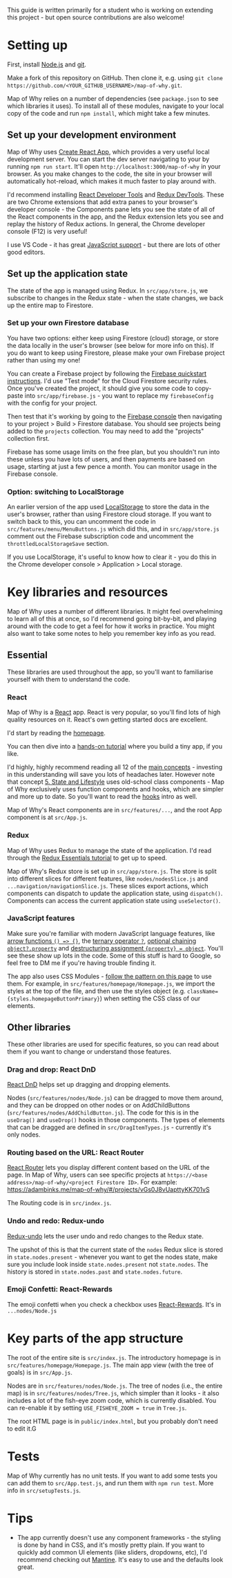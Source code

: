This guide is written primarily for a student who is working on extending this project - but open source contributions are also welcome!

# Setting up

First, install [Node.js](https://nodejs.org/en/download/) and [git](https://git-scm.com/book/en/v2/Getting-Started-Installing-Git).

Make a fork of this repository on GitHub. Then clone it, e.g. using `git clone https://github.com/<YOUR_GITHUB_USERNAME>/map-of-why.git`.

Map of Why relies on a number of dependencies (see `package.json` to see which libraries it uses). To install all of these modules, navigate to your local copy of the code and run `npm install`, which might take a few minutes.


## Set up your development environment

Map of Why uses [Create React App](https://create-react-app.dev/), which provides a very useful local development server. You can start the dev server navigating to your by running `npm run start`. It'll open `http://localhost:3000/map-of-why` in your browser. As you make changes to the code, the site in your browser will automatically hot-reload, which makes it much faster to play around with.

I'd recommend installing [React Developer Tools](https://chrome.google.com/webstore/detail/react-developer-tools/fmkadmapgofadopljbjfkapdkoienihi?hl=en) and [Redux DevTools](https://chrome.google.com/webstore/detail/redux-devtools/lmhkpmbekcpmknklioeibfkpmmfibljd?hl=en). These are two Chrome extensions that add extra panes to your browser's developer console - the Components pane lets you see the state of all of the React components in the app, and the Redux extension lets you see and replay the history of Redux actions. In general, the Chrome developer console (F12) is very useful!

I use VS Code - it has great [JavaScript support](https://code.visualstudio.com/docs/languages/javascript) - but there are lots of other good editors.


## Set up the application state

The state of the app is managed using Redux. In `src/app/store.js`, we subscribe to changes in the Redux state - when the state changes, we back up the entire map to Firestore.


### Set up your own Firestore database
You have two options: either keep using Firestore (cloud) storage, or store the data locally in the user's browser (see below for more info on this). If you do want to keep using Firestore, please make your own Firebase project rather than using my one!

You can create a Firebase project by following the [Firebase quickstart instructions](https://firebase.google.com/docs/firestore/quickstart). I'd use "Test mode" for the Cloud Firestore security rules. Once you've created the project, it should give you some code to copy-paste into `src/app/firebase.js` - you want to replace my `firebaseConfig` with the config for your project. 

Then test that it's working by going to the [Firebase console](https://console.firebase.google.com/u/0/) then navigating to your project > Build > Firestore database. You should see projects being added to the `projects` collection. You may need to add the "projects" collection first.

Firebase has some usage limits on the free plan, but you shouldn't run into these unless you have lots of users, and then payments are based on usage, starting at just a few pence a month. You can monitor usage in the Firebase console.

### Option: switching to LocalStorage

An earlier version of the app used [LocalStorage](https://developer.mozilla.org/en-US/docs/Web/API/Window/localStorage) to store the data in the user's browser, rather than using Firestore cloud storage. If you want to switch back to this, you can uncomment the code in `src/features/menu/MenuButtons.js` which did this, and in `src/app/store.js` comment out the Firebase subscription code and uncomment the `throttledLocalStorageSave` section.

If you use LocalStorage, it's useful to know how to clear it - you do this in the Chrome developer console > Application > Local storage.


# Key libraries and resources

Map of Why uses a number of different libraries. It might feel overwhelming to learn all of this at once, so I'd recommend going bit-by-bit, and playing around with the code to get a feel for how it works in practice. You might also want to take some notes to help you remember key info as you read.


## Essential

These libraries are used throughout the app, so you'll want to familiarise yourself with them to understand the code.

### React
Map of Why is a [React](https://reactjs.org/) app. React is very popular, so you'll find lots of high quality resources on it. React's own getting started docs are excellent.

I'd start by reading the [homepage](https://reactjs.org/).

You can then dive into a [hands-on tutorial](https://reactjs.org/tutorial/tutorial.html) where you build a tiny app, if you like.

I'd highly, highly recommend reading all 12 of the [main concepts](https://reactjs.org/docs/hello-world.html) - investing in this understanding will save you lots of headaches later. However note that concept [5. State and Lifestyle](https://reactjs.org/docs/state-and-lifecycle.html) uses old-school class components - Map of Why exclusively uses function components and hooks, which are simpler and more up to date. So you'll want to read the [hooks](https://reactjs.org/docs/hooks-overview.html) intro as well.

Map of Why's React components are in `src/features/...`, and the root App component is at `src/App.js`.

### Redux
Map of Why uses Redux to manage the state of the application. I'd read through the [Redux Essentials tutorial](https://redux.js.org/tutorials/essentials/part-1-overview-concepts) to get up to speed.

Map of Why's Redux store is set up in `src/app/store.js`. The store is split into different slices for different features, like `nodes/nodesSlice.js` and `...navigation/navigationSlice.js`. These slices export actions, which components can dispatch to update the application state, using `dispatch()`. Components can access the current application state using `useSelector()`.

### JavaScript features
Make sure you're familiar with modern JavaScript language features, like [arrow functions `() => {}`](https://developer.mozilla.org/en-US/docs/Web/JavaScript/Reference/Functions/Arrow_functions), the [ternary operator `?`](https://developer.mozilla.org/en-US/docs/Web/JavaScript/Reference/Operators/Conditional_Operator), [optional chaining `object?.property`](https://developer.mozilla.org/en-US/docs/Web/JavaScript/Reference/Operators/Optional_chaining) and [destructuring assignment `{property} = object`](https://developer.mozilla.org/en-US/docs/Web/JavaScript/Reference/Operators/Destructuring_assignment). You'll see these show up lots in the code. Some of this stuff is hard to Google, so feel free to DM me if you're having trouble finding it.

The app also uses CSS Modules - [follow the pattern on this page](https://create-react-app.dev/docs/adding-a-css-modules-stylesheet/) to use them. For example, in `src/features/homepage/Homepage.js`, we import the styles at the top of the file, and then use the styles object (e.g. `className={styles.homepageButtonPrimary}`) when setting the CSS class of our elements. 

## Other libraries

These other libraries are used for specific features, so you can read about them if you want to change or understand those features.

### Drag and drop: React DnD

[React DnD](https://react-dnd.github.io/react-dnd/about) helps set up dragging and dropping elements.

Nodes (`src/features/nodes/Node.js`) can be dragged to move them around, and they can be dropped on other nodes or on AddChildButtons (`src/features/nodes/AddChildButton.js`). The code for this is in the `useDrag()` and `useDrop()` hooks in those components. The types of elements that can be dragged are defined in `src/DragItemTypes.js` - currently it's only nodes.

### Routing based on the URL: React Router

[React Router](https://v5.reactrouter.com/web/guides/quick-start) lets you display different content based on the URL of the page. In Map of Why, users can see specific projects at `https://<base address>/map-of-why/<project Firestore ID>`. For example: https://adambinks.me/map-of-why/#/projects/vGs0J8vUapttyKK701vS

The Routing code is in `src/index.js`.

### Undo and redo: Redux-undo

[Redux-undo](https://github.com/omnidan/redux-undo#readme) lets the user undo and redo changes to the Redux state.

The upshot of this is that the current state of the `nodes` Redux slice is stored in `state.nodes.present` - whenever you want to get the nodes state, make sure you include look inside `state.nodes.present` not `state.nodes`. The history is stored in `state.nodes.past` and `state.nodes.future`.

### Emoji Confetti: React-Rewards

The emoji confetti when you check a checkbox uses [React-Rewards](https://github.com/thedevelobear/react-rewards). It's in `...nodes/Node.js`


# Key parts of the app structure

The root of the entire site is `src/index.js`. The introductory homepage is in `src/features/homepage/Homepage.js`. The main app view (with the tree of goals) is in `src/App.js`.

Nodes are in `src/features/nodes/Node.js`. The tree of nodes (i.e., the entire map) is in `src/features/nodes/Tree.js`, which simpler than it looks - it also includes a lot of the fish-eye zoom code, which is currently disabled. You can re-enable it by setting `USE_FISHEYE_ZOOM = true` in `Tree.js`.

The root HTML page is in `public/index.html`, but you probably don't need to edit it.G

# Tests

Map of Why currently has no unit tests. If you want to add some tests you can add them to `src/App.test.js`, and run them with `npm run test`. More info in `src/setupTests.js`.

# Tips

* The app currently doesn't use any component frameworks - the styling is done by hand in CSS, and it's mostly pretty plain. If you want to quickly add common UI elements (like sliders, dropdowns, etc), I'd recommend checking out [Mantine](https://mantine.dev/). It's easy to use and the defaults look great. 